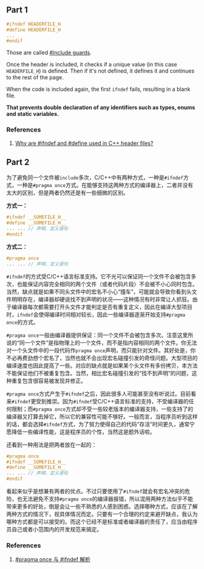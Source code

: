 ## Part 1

```c++
#ifndef HEADERFILE_H
#define HEADERFILE_H
...
#endif
```

Those are called [#include guards](https://en.wikipedia.org/wiki/Include_guard).

Once the header is included, it checks if a unique value (in this case `HEADERFILE_H`) is defined. Then if it's not defined, it defines it and continues to the rest of the page.

When the code is included again, the first `ifndef` fails, resulting in a blank file.

**That prevents double declaration of any identifiers such as types, enums and static variables.**

### References

1. [Why are #ifndef and #define used in C++ header files?](https://stackoverflow.com/questions/1653958/why-are-ifndef-and-define-used-in-c-header-files) 


## Part 2

为了避免同一个文件被`include`多次，C/C++中有两种方式，一种是`#ifndef`方式，一种是`#pragma once`方式。在能够支持这两种方式的编译器上，二者并没有太大的区别，但是两者仍然还是有一些细微的区别。

**方式一：**

```c++
#ifndef __SOMEFILE_H__
#define __SOMEFILE_H__
... ... // 声明、定义语句
#endif
```

**方式二：**

```c++
#pragma once
... ... // 声明、定义语句
```

`#ifndef`的方式受C/C++语言标准支持。它不光可以保证同一个文件不会被包含多次，也能保证内容完全相同的两个文件（或者代码片段）不会被不小心同时包含。当然，缺点就是如果不同头文件中的宏名不小心“撞车”，可能就会导致你看到头文件明明存在，编译器却硬说找不到声明的状况——这种情况有时非常让人抓狂。由于编译器每次都需要打开头文件才能判定是否有重复定义，因此在编译大型项目时，`ifndef`会使得编译时间相对较长，因此一些编译器逐渐开始支持`#pragma once`的方式。

`#pragma once`一般由编译器提供保证：同一个文件不会被包含多次。注意这里所说的“同一个文件”是指物理上的一个文件，而不是指内容相同的两个文件。你无法对一个头文件中的一段代码作`pragma once`声明，而只能针对文件。其好处是，你不必再费劲想个宏名了，当然也就不会出现宏名碰撞引发的奇怪问题。大型项目的编译速度也因此提高了一些。对应的缺点就是如果某个头文件有多份拷贝，本方法不能保证他们不被重复包含。当然，相比宏名碰撞引发的“找不到声明”的问题，这种重复包含很容易被发现并修正。

`#pragma once`方式产生于`#ifndef`之后，因此很多人可能甚至没有听说过。目前看来`#ifndef`更受到推崇。因为`#ifndef`受C/C++语言标准的支持，不受编译器的任何限制；而`#pragma once`方式却不受一些较老版本的编译器支持，一些支持了的编译器又打算去掉它，所以它的兼容性可能不够好。一般而言，当程序员听到这样的话，都会选择`#ifndef`方式，为了努力使得自己的代码“存活”时间更久，通常宁愿降低一些编译性能，这是程序员的个性，当然这是题外话啦。

还看到一种用法是把两者放在一起的：

```c++
#pragma once
#ifndef __SOMEFILE_H__
#define __SOMEFILE_H__
... ... // 声明、定义语句
#endif
```

看起来似乎是想兼有两者的优点。不过只要使用了`#ifndef`就会有宏名冲突的危险，也无法避免不支持`#pragma once`的编译器报错，所以混用两种方法似乎不能带来更多的好处，倒是会让一些不熟悉的人感到困惑。选择哪种方式，应该在了解两种方式的情况下，视具体情况而定。只要有一个合理的约定来避开缺点，我认为哪种方式都是可以接受的。而这个已经不是标准或者编译器的责任了，应当由程序员自己或者小范围内的开发规范来搞定。

### References

1. [#pragma once 与 #ifndef 解析](http://www.cnblogs.com/hokyhu/archive/2009/03/30/1425604.html)
